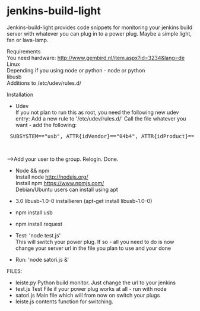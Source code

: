 # jenkins-build-light

Jenkins-build-light provides code snippets for monitoring your jenkins build server with whatever you can plug in to a power plug.
Maybe a simple light, fan or lava-lamp. 

Requirements<br>
You need hardware: http://www.gembird.nl/item.aspx?id=3234&lang=de <br>
Linux <br>
Depending if you using node or python - node or python <br>
libusb <br>
Additions to /etc/udev/rules.d/ <br>


Installation<br>
* Udev <br>
If you not plan to run this as root, you need the following new udev entry: 
Add a new rule to '/etc/udev/rules.d/' Call the file whatever you want - add the following:<br>
<pre> SUBSYSTEM=="usb", ATTR{idVendor}=="04b4", ATTR{idProduct}=="fd13", MODE="0666", GROUP="myusbgroup" </pre><br> 
-->Add your user to the group. Relogin. Done.<br>

* Node && npm <br>
Install node http://nodejs.org/ <br>
Install npm https://www.npmjs.com/ <br>
Debian/Ubuntu users can install using apt <br>

* 3.0 libusb-1.0-0 installieren (apt-get install libusb-1.0-0) <br>
* npm install usb <br>
* npm install request
* Test: 'node test.js'  <br>
This will switch your power plug. If so - all you need to do is now change your server url in the file you plan to use and your done<br>
* Run: 'node satori.js &' <br>


FILES:
- leiste.py
Python build monitor. Just change the url to your jenkins
- test.js 
Test File if your power plug works at all - run with node
- satori.js 
Main file which will from now on switch your plugs 
- leiste.js 
contents function for switching. 












